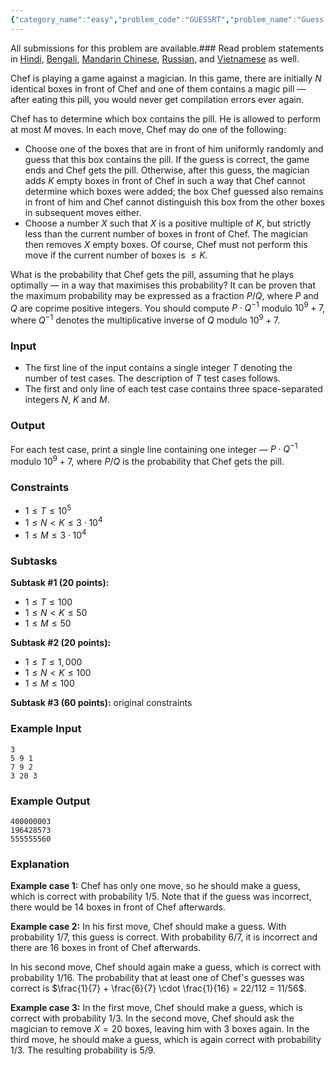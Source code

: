 ```yaml
---
{"category_name":"easy","problem_code":"GUESSRT","problem_name":"Guess It Right","languages_supported":{"0":"C","1":"CPP14","2":"JAVA","3":"PYTH","4":"PYTH 3.6","5":"PYPY","6":"CS2","7":"PAS fpc","8":"PAS gpc","9":"RUBY","10":"PHP","11":"GO","12":"NODEJS","13":"HASK","14":"rust","15":"SCALA","16":"swift","17":"D","18":"PERL","19":"FORT","20":"WSPC","21":"ADA","22":"CAML","23":"ICK","24":"BF","25":"ASM","26":"CLPS","27":"PRLG","28":"ICON","29":"SCM qobi","30":"PIKE","31":"ST","32":"NICE","33":"LUA","34":"BASH","35":"NEM","36":"LISP sbcl","37":"LISP clisp","38":"SCM guile","39":"JS","40":"ERL","41":"TCL","42":"kotlin","43":"PERL6","44":"TEXT","45":"SCM chicken","46":"PYP3","47":"CLOJ","48":"COB","49":"FS"},"max_timelimit":2,"source_sizelimit":50000,"problem_author":"abdullah768","problem_tester":null,"date_added":"24-01-2019","tags":{"0":"abdullah768","1":"easy","2":"feb19","3":"modular","4":"optimal","5":"probability"},"editorial_url":"https://discuss.codechef.com/problems/GUESSRT","time":{"view_start_date":1550050202,"submit_start_date":1550050202,"visible_start_date":1550050202,"end_date":1735669800},"is_direct_submittable":false,"layout":"problem"}
---
```

<span class="solution-visible-txt">All submissions for this problem are available.</span>### Read problem statements in [Hindi](http://www.codechef.com/download/translated/FEB19TST/hindi/GUESSRT.pdf), [Bengali](http://www.codechef.com/download/translated/FEB19TST/bengali/GUESSRT.pdf), [Mandarin Chinese](http://www.codechef.com/download/translated/FEB19TST/mandarin/GUESSRT.pdf), [Russian](http://www.codechef.com/download/translated/FEB19TST/russian/GUESSRT.pdf), and [Vietnamese](http://www.codechef.com/download/translated/FEB19TST/vietnamese/GUESSRT.pdf) as well.

Chef is playing a game against a magician. In this game, there are initially $N$ identical boxes in front of Chef and one of them contains a magic pill ― after eating this pill, you would never get compilation errors ever again.

Chef has to determine which box contains the pill. He is allowed to perform at most $M$ moves. In each move, Chef may do one of the following:
- Choose one of the boxes that are in front of him uniformly randomly and guess that this box contains the pill. If the guess is correct, the game ends and Chef gets the pill. Otherwise, after this guess, the magician adds $K$ empty boxes in front of Chef in such a way that Chef cannot determine which boxes were added; the box Chef guessed also remains in front of him and Chef cannot distinguish this box from the other boxes in subsequent moves either.
- Choose a number $X$ such that $X$ is a positive multiple of $K$, but strictly less than the current number of boxes in front of Chef. The magician then removes $X$ empty boxes. Of course, Chef must not perform this move if the current number of boxes is $\le K$.

What is the probability that Chef gets the pill, assuming that he plays optimally ― in a way that maximises this probability? It can be proven that the maximum probability may be expressed as a fraction $P/Q$, where $P$ and $Q$ are coprime positive integers. You should compute $P \cdot Q^{-1}$ modulo $10^9+7$, where $Q^{-1}$ denotes the multiplicative inverse of $Q$ modulo $10^9+7$.

### Input
- The first line of the input contains a single integer $T$ denoting the number of test cases. The description of $T$ test cases follows.
- The first and only line of each test case contains three space-separated integers $N$, $K$ and $M$.

### Output
For each test case, print a single line containing one integer ― $P \cdot Q^{-1}$ modulo $10^9+7$, where $P/Q$ is the probability that Chef gets the pill.

### Constraints 
- $1 \le T \le 10^5$
- $1 \le N \lt K \le 3 \cdot 10^4$
- $1 \le M \le 3 \cdot 10^4$

### Subtasks
**Subtask #1 (20 points):** 
- $1 \le T \le 100$
- $1 \le N \lt K \le 50$
- $1 \le M \le 50$

**Subtask #2 (20 points):** 
- $1 \le T \le 1,000$
- $1 \le N \lt K \le 100$
- $1 \le M \le 100$

**Subtask #3 (60 points):** original constraints

### Example Input
```
3
5 9 1
7 9 2
3 20 3
```

### Example Output
```
400000003
196428573
555555560
```

### Explanation
**Example case 1:** Chef has only one move, so he should make a guess, which is correct with probability $1/5$. Note that if the guess was incorrect, there would be $14$ boxes in front of Chef afterwards.

**Example case 2:** In his first move, Chef should make a guess. With probability $1/7$, this guess is correct. With probability $6/7$, it is incorrect and there are $16$ boxes in front of Chef afterwards.

In his second move, Chef should again make a guess, which is correct with probability $1/16$. The probability that at least one of Chef's guesses was correct is $\frac{1}{7} + \frac{6}{7} \cdot \frac{1}{16} = 22/112 = 11/56$.

**Example case 3:** In the first move, Chef should make a guess, which is correct with probability $1/3$. In the second move, Chef should ask the magician to remove $X = 20$ boxes, leaving him with $3$ boxes again. In the third move, he should make a guess, which is again correct with probability $1/3$. The resulting probability is $5/9$.
